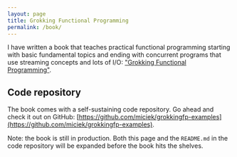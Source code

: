 ```yaml
---
layout: page
title: Grokking Functional Programming
permalink: /book/
---
```


I have written a book that teaches practical functional programming starting with basic fundamental topics and ending with concurrent programs that use streaming concepts and lots of I/O: ["Grokking Functional Programming"](https://www.manning.com/books/grokking-functional-programming?utm_source=michal&utm_medium=affiliate&utm_campaign=book_khan_grokking_6_26_19&a_aid=michal&a_bid=7c041142).

## Code repository
The book comes with a self-sustaining code repository. Go ahead and check it out on GitHub: [https://github.com/miciek/grokkingfp-examples](https://github.com/miciek/grokkingfp-examples).

Note: the book is still in production. Both this page and the `README.md` in the code repository will be expanded before the book hits the shelves.
